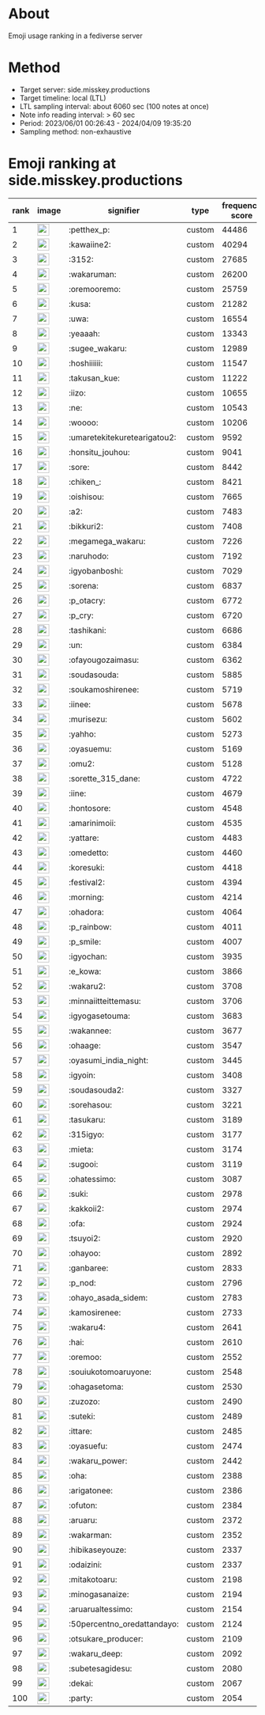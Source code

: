 # About
Emoji usage ranking in a fediverse server

# Method
- Target server: side.misskey.productions
- Target timeline: local (LTL)
- LTL sampling interval: about 6060 sec (100 notes at once)
- Note info reading interval: > 60 sec
- Period: 2023/06/01 00:26:43 - 2024/04/09 19:35:20 
- Sampling method: non-exhaustive

# Emoji ranking at side.misskey.productions

|rank|image|signifier|type|frequency score|
|----|----|----|----|----|
|1|<img height="24" src="https://side.misskey.productions/emoji/petthex_p.webp">|:petthex_p:|custom|44486|
|2|<img height="24" src="https://side.misskey.productions/emoji/kawaiine2.webp">|:kawaiine2:|custom|40294|
|3|<img height="24" src="https://side.misskey.productions/emoji/3152.webp">|:3152:|custom|27685|
|4|<img height="24" src="https://side.misskey.productions/emoji/wakaruman.webp">|:wakaruman:|custom|26200|
|5|<img height="24" src="https://side.misskey.productions/emoji/oremooremo.webp">|:oremooremo:|custom|25759|
|6|<img height="24" src="https://side.misskey.productions/emoji/kusa.webp">|:kusa:|custom|21282|
|7|<img height="24" src="https://side.misskey.productions/emoji/uwa.webp">|:uwa:|custom|16554|
|8|<img height="24" src="https://side.misskey.productions/emoji/yeaaah.webp">|:yeaaah:|custom|13343|
|9|<img height="24" src="https://side.misskey.productions/emoji/sugee_wakaru.webp">|:sugee_wakaru:|custom|12989|
|10|<img height="24" src="https://side.misskey.productions/emoji/hoshiiiiii.webp">|:hoshiiiiii:|custom|11547|
|11|<img height="24" src="https://side.misskey.productions/emoji/takusan_kue.webp">|:takusan_kue:|custom|11222|
|12|<img height="24" src="https://side.misskey.productions/emoji/iizo.webp">|:iizo:|custom|10655|
|13|<img height="24" src="https://side.misskey.productions/emoji/ne.webp">|:ne:|custom|10543|
|14|<img height="24" src="https://side.misskey.productions/emoji/woooo.webp">|:woooo:|custom|10206|
|15|<img height="24" src="https://side.misskey.productions/emoji/umaretekitekuretearigatou2.webp">|:umaretekitekuretearigatou2:|custom|9592|
|16|<img height="24" src="https://side.misskey.productions/emoji/honsitu_jouhou.webp">|:honsitu_jouhou:|custom|9041|
|17|<img height="24" src="https://side.misskey.productions/emoji/sore.webp">|:sore:|custom|8442|
|18|<img height="24" src="https://side.misskey.productions/emoji/chiken_.webp">|:chiken_:|custom|8421|
|19|<img height="24" src="https://side.misskey.productions/emoji/oishisou.webp">|:oishisou:|custom|7665|
|20|<img height="24" src="https://side.misskey.productions/emoji/a2.webp">|:a2:|custom|7483|
|21|<img height="24" src="https://side.misskey.productions/emoji/bikkuri2.webp">|:bikkuri2:|custom|7408|
|22|<img height="24" src="https://side.misskey.productions/emoji/megamega_wakaru.webp">|:megamega_wakaru:|custom|7226|
|23|<img height="24" src="https://side.misskey.productions/emoji/naruhodo.webp">|:naruhodo:|custom|7192|
|24|<img height="24" src="https://side.misskey.productions/emoji/igyobanboshi.webp">|:igyobanboshi:|custom|7029|
|25|<img height="24" src="https://side.misskey.productions/emoji/sorena.webp">|:sorena:|custom|6837|
|26|<img height="24" src="https://side.misskey.productions/emoji/p_otacry.webp">|:p_otacry:|custom|6772|
|27|<img height="24" src="https://side.misskey.productions/emoji/p_cry.webp">|:p_cry:|custom|6720|
|28|<img height="24" src="https://side.misskey.productions/emoji/tashikani.webp">|:tashikani:|custom|6686|
|29|<img height="24" src="https://side.misskey.productions/emoji/un.webp">|:un:|custom|6384|
|30|<img height="24" src="https://side.misskey.productions/emoji/ofayougozaimasu.webp">|:ofayougozaimasu:|custom|6362|
|31|<img height="24" src="https://side.misskey.productions/emoji/soudasouda.webp">|:soudasouda:|custom|5885|
|32|<img height="24" src="https://side.misskey.productions/emoji/soukamoshirenee.webp">|:soukamoshirenee:|custom|5719|
|33|<img height="24" src="https://side.misskey.productions/emoji/iinee.webp">|:iinee:|custom|5678|
|34|<img height="24" src="https://side.misskey.productions/emoji/murisezu.webp">|:murisezu:|custom|5602|
|35|<img height="24" src="https://side.misskey.productions/emoji/yahho.webp">|:yahho:|custom|5273|
|36|<img height="24" src="https://side.misskey.productions/emoji/oyasuemu.webp">|:oyasuemu:|custom|5169|
|37|<img height="24" src="https://side.misskey.productions/emoji/omu2.webp">|:omu2:|custom|5128|
|38|<img height="24" src="https://side.misskey.productions/emoji/sorette_315_dane.webp">|:sorette_315_dane:|custom|4722|
|39|<img height="24" src="https://side.misskey.productions/emoji/iine.webp">|:iine:|custom|4679|
|40|<img height="24" src="https://side.misskey.productions/emoji/hontosore.webp">|:hontosore:|custom|4548|
|41|<img height="24" src="https://side.misskey.productions/emoji/amarinimoii.webp">|:amarinimoii:|custom|4535|
|42|<img height="24" src="https://side.misskey.productions/emoji/yattare.webp">|:yattare:|custom|4483|
|43|<img height="24" src="https://side.misskey.productions/emoji/omedetto.webp">|:omedetto:|custom|4460|
|44|<img height="24" src="https://side.misskey.productions/emoji/koresuki.webp">|:koresuki:|custom|4418|
|45|<img height="24" src="https://side.misskey.productions/emoji/festival2.webp">|:festival2:|custom|4394|
|46|<img height="24" src="https://side.misskey.productions/emoji/morning.webp">|:morning:|custom|4214|
|47|<img height="24" src="https://side.misskey.productions/emoji/ohadora.webp">|:ohadora:|custom|4064|
|48|<img height="24" src="https://side.misskey.productions/emoji/p_rainbow.webp">|:p_rainbow:|custom|4011|
|49|<img height="24" src="https://side.misskey.productions/emoji/p_smile.webp">|:p_smile:|custom|4007|
|50|<img height="24" src="https://side.misskey.productions/emoji/igyochan.webp">|:igyochan:|custom|3935|
|51|<img height="24" src="https://side.misskey.productions/emoji/e_kowa.webp">|:e_kowa:|custom|3866|
|52|<img height="24" src="https://side.misskey.productions/emoji/wakaru2.webp">|:wakaru2:|custom|3708|
|53|<img height="24" src="https://side.misskey.productions/emoji/minnaiitteittemasu.webp">|:minnaiitteittemasu:|custom|3706|
|54|<img height="24" src="https://side.misskey.productions/emoji/igyogasetouma.webp">|:igyogasetouma:|custom|3683|
|55|<img height="24" src="https://side.misskey.productions/emoji/wakannee.webp">|:wakannee:|custom|3677|
|56|<img height="24" src="https://side.misskey.productions/emoji/ohaage.webp">|:ohaage:|custom|3547|
|57|<img height="24" src="https://side.misskey.productions/emoji/oyasumi_india_night.webp">|:oyasumi_india_night:|custom|3445|
|58|<img height="24" src="https://side.misskey.productions/emoji/igyoin.webp">|:igyoin:|custom|3408|
|59|<img height="24" src="https://side.misskey.productions/emoji/soudasouda2.webp">|:soudasouda2:|custom|3327|
|60|<img height="24" src="https://side.misskey.productions/emoji/sorehasou.webp">|:sorehasou:|custom|3221|
|61|<img height="24" src="https://side.misskey.productions/emoji/tasukaru.webp">|:tasukaru:|custom|3189|
|62|<img height="24" src="https://side.misskey.productions/emoji/315igyo.webp">|:315igyo:|custom|3177|
|63|<img height="24" src="https://side.misskey.productions/emoji/mieta.webp">|:mieta:|custom|3174|
|64|<img height="24" src="https://side.misskey.productions/emoji/sugooi.webp">|:sugooi:|custom|3119|
|65|<img height="24" src="https://side.misskey.productions/emoji/ohatessimo.webp">|:ohatessimo:|custom|3087|
|66|<img height="24" src="https://side.misskey.productions/emoji/suki.webp">|:suki:|custom|2978|
|67|<img height="24" src="https://side.misskey.productions/emoji/kakkoii2.webp">|:kakkoii2:|custom|2974|
|68|<img height="24" src="https://side.misskey.productions/emoji/ofa.webp">|:ofa:|custom|2924|
|69|<img height="24" src="https://side.misskey.productions/emoji/tsuyoi2.webp">|:tsuyoi2:|custom|2920|
|70|<img height="24" src="https://side.misskey.productions/emoji/ohayoo.webp">|:ohayoo:|custom|2892|
|71|<img height="24" src="https://side.misskey.productions/emoji/ganbaree.webp">|:ganbaree:|custom|2833|
|72|<img height="24" src="https://side.misskey.productions/emoji/p_nod.webp">|:p_nod:|custom|2796|
|73|<img height="24" src="https://side.misskey.productions/emoji/ohayo_asada_sidem.webp">|:ohayo_asada_sidem:|custom|2783|
|74|<img height="24" src="https://side.misskey.productions/emoji/kamosirenee.webp">|:kamosirenee:|custom|2733|
|75|<img height="24" src="https://side.misskey.productions/emoji/wakaru4.webp">|:wakaru4:|custom|2641|
|76|<img height="24" src="https://side.misskey.productions/emoji/hai.webp">|:hai:|custom|2610|
|77|<img height="24" src="https://side.misskey.productions/emoji/oremoo.webp">|:oremoo:|custom|2552|
|78|<img height="24" src="https://side.misskey.productions/emoji/souiukotomoaruyone.webp">|:souiukotomoaruyone:|custom|2548|
|79|<img height="24" src="https://side.misskey.productions/emoji/ohagasetoma.webp">|:ohagasetoma:|custom|2530|
|80|<img height="24" src="https://side.misskey.productions/emoji/zuzozo.webp">|:zuzozo:|custom|2490|
|81|<img height="24" src="https://side.misskey.productions/emoji/suteki.webp">|:suteki:|custom|2489|
|82|<img height="24" src="https://side.misskey.productions/emoji/ittare.webp">|:ittare:|custom|2485|
|83|<img height="24" src="https://side.misskey.productions/emoji/oyasuefu.webp">|:oyasuefu:|custom|2474|
|84|<img height="24" src="https://side.misskey.productions/emoji/wakaru_power.webp">|:wakaru_power:|custom|2442|
|85|<img height="24" src="https://side.misskey.productions/emoji/oha.webp">|:oha:|custom|2388|
|86|<img height="24" src="https://side.misskey.productions/emoji/arigatonee.webp">|:arigatonee:|custom|2386|
|87|<img height="24" src="https://side.misskey.productions/emoji/ofuton.webp">|:ofuton:|custom|2384|
|88|<img height="24" src="https://side.misskey.productions/emoji/aruaru.webp">|:aruaru:|custom|2372|
|89|<img height="24" src="https://side.misskey.productions/emoji/wakarman.webp">|:wakarman:|custom|2352|
|90|<img height="24" src="https://side.misskey.productions/emoji/hibikaseyouze.webp">|:hibikaseyouze:|custom|2337|
|91|<img height="24" src="https://side.misskey.productions/emoji/odaizini.webp">|:odaizini:|custom|2337|
|92|<img height="24" src="https://side.misskey.productions/emoji/mitakotoaru.webp">|:mitakotoaru:|custom|2198|
|93|<img height="24" src="https://side.misskey.productions/emoji/minogasanaize.webp">|:minogasanaize:|custom|2194|
|94|<img height="24" src="https://side.misskey.productions/emoji/aruarualtessimo.webp">|:aruarualtessimo:|custom|2154|
|95|<img height="24" src="https://side.misskey.productions/emoji/50percentno_oredattandayo.webp">|:50percentno_oredattandayo:|custom|2124|
|96|<img height="24" src="https://side.misskey.productions/emoji/otsukare_producer.webp">|:otsukare_producer:|custom|2109|
|97|<img height="24" src="https://side.misskey.productions/emoji/wakaru_deep.webp">|:wakaru_deep:|custom|2092|
|98|<img height="24" src="https://side.misskey.productions/emoji/subetesagidesu.webp">|:subetesagidesu:|custom|2080|
|99|<img height="24" src="https://side.misskey.productions/emoji/dekai.webp">|:dekai:|custom|2067|
|100|<img height="24" src="https://side.misskey.productions/emoji/party.webp">|:party:|custom|2054|
